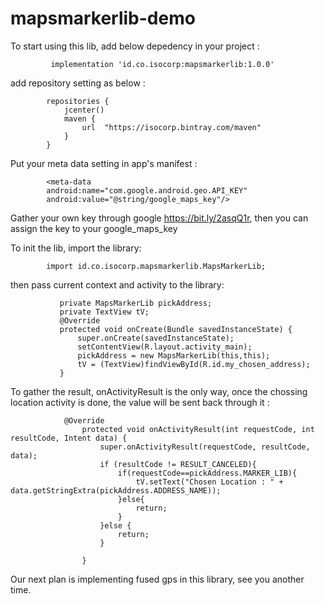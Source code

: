 # mapsmarkerlib-demo

To start using this lib, add below depedency in your project :

             implementation 'id.co.isocorp:mapsmarkerlib:1.0.0'

add repository setting as below :
            
            repositories {
                jcenter()
                maven {
                    url  "https://isocorp.bintray.com/maven"
                }
            }

Put your meta data setting in app's manifest :

            <meta-data
            android:name="com.google.android.geo.API_KEY"
            android:value="@string/google_maps_key"/>
            
Gather your own key through google https://bit.ly/2asqQ1r, then you can assign the key to your 
google_maps_key



To init the lib, import the library:

            
            import id.co.isocorp.mapsmarkerlib.MapsMarkerLib;
          
then pass current context and activity to the library:


               private MapsMarkerLib pickAddress;
               private TextView tV;
               @Override
               protected void onCreate(Bundle savedInstanceState) {
                   super.onCreate(savedInstanceState);
                   setContentView(R.layout.activity_main);
                   pickAddress = new MapsMarkerLib(this,this);
                   tV = (TextView)findViewById(R.id.my_chosen_address);
               }
               
To gather the result, onActivityResult is the only way, once the chossing location activity is done, 
the value will be sent back through it :
 
                @Override
                    protected void onActivityResult(int requestCode, int resultCode, Intent data) {
                        super.onActivityResult(requestCode, resultCode, data);
                        if (resultCode != RESULT_CANCELED){
                            if(requestCode==pickAddress.MARKER_LIB){
                                tV.setText("Chosen Location : " + data.getStringExtra(pickAddress.ADDRESS_NAME));
                            }else{
                                return;
                            }
                        }else {
                            return;
                        }
                
                    }

Our next plan is implementing fused gps in this library, see you another time. 